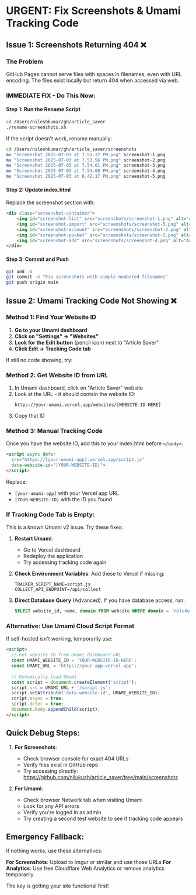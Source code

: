 # URGENT: Fix Screenshots & Umami Tracking Code

## Issue 1: Screenshots Returning 404 ❌

### The Problem
GitHub Pages cannot serve files with spaces in filenames, even with URL encoding. The files exist locally but return 404 when accessed via web.

### IMMEDIATE FIX - Do This Now:

#### Step 1: Run the Rename Script
```bash
cd /Users/nileshkumar/gh/article_saver
./rename-screenshots.sh
```

If the script doesn't work, rename manually:
```bash
cd /Users/nileshkumar/gh/article_saver/screenshots
mv "Screenshot 2025-07-03 at 7.53.37 PM.png" screenshot-1.png
mv "Screenshot 2025-07-03 at 7.53.56 PM.png" screenshot-2.png
mv "Screenshot 2025-07-03 at 7.54.01 PM.png" screenshot-3.png
mv "Screenshot 2025-07-03 at 7.54.08 PM.png" screenshot-4.png
mv "Screenshot 2025-07-03 at 8.42.17 PM.png" screenshot-5.png
```

#### Step 2: Update index.html
Replace the screenshot section with:
```html
<div class="screenshot-container">
    <img id="screenshot-list" src="screenshots/screenshot-1.png" alt="Article Saver main interface showing 5,529 imported articles with tags and search functionality" class="screenshot active">
    <img id="screenshot-import" src="screenshots/screenshot-5.png" alt="Import progress showing real-time Pocket API sync - fetching 60 articles with progress bar" class="screenshot">
    <img id="screenshot-account" src="screenshots/screenshot-2.png" alt="Account panel showing Pocket integration authorized and sync status with 3,870 unread articles" class="screenshot">
    <img id="screenshot-pocket" src="screenshots/screenshot-3.png" alt="Pocket import successful showing 5,529 articles imported with options to re-sync and manage content" class="screenshot">
    <img id="screenshot-add" src="screenshots/screenshot-4.png" alt="Add article dialog with URL input and tag management for organizing saved content" class="screenshot">
</div>
```

#### Step 3: Commit and Push
```bash
git add -A
git commit -m "Fix screenshots with simple numbered filenames"
git push origin main
```

## Issue 2: Umami Tracking Code Not Showing ❌

### Method 1: Find Your Website ID

1. **Go to your Umami dashboard**
2. **Click on "Settings" → "Websites"**
3. **Look for the Edit button** (pencil icon) next to "Article Saver"
4. **Click Edit → Tracking Code tab**

If still no code showing, try:

### Method 2: Get Website ID from URL

1. In Umami dashboard, click on "Article Saver" website
2. Look at the URL - it should contain the website ID:
   ```
   https://your-umami.vercel.app/websites/[WEBSITE-ID-HERE]
   ```
3. Copy that ID

### Method 3: Manual Tracking Code

Once you have the website ID, add this to your index.html before `</body>`:

```html
<script async defer 
  src="https://[your-umami-app].vercel.app/script.js" 
  data-website-id="[YOUR-WEBSITE-ID]">
</script>
```

Replace:
- `[your-umami-app]` with your Vercel app URL
- `[YOUR-WEBSITE-ID]` with the ID you found

### If Tracking Code Tab is Empty:

This is a known Umami v2 issue. Try these fixes:

1. **Restart Umami**:
   - Go to Vercel dashboard
   - Redeploy the application
   - Try accessing tracking code again

2. **Check Environment Variables**:
   Add these to Vercel if missing:
   ```
   TRACKER_SCRIPT_NAME=script.js
   COLLECT_API_ENDPOINT=/api/collect
   ```

3. **Direct Database Query** (Advanced):
   If you have database access, run:
   ```sql
   SELECT website_id, name, domain FROM website WHERE domain = 'nilukush.github.io';
   ```

### Alternative: Use Umami Cloud Script Format

If self-hosted isn't working, temporarily use:
```html
<script>
  // Get website ID from Umami dashboard URL
  const UMAMI_WEBSITE_ID = 'YOUR-WEBSITE-ID-HERE';
  const UMAMI_URL = 'https://your-app.vercel.app';
  
  // Dynamically load Umami
  const script = document.createElement('script');
  script.src = UMAMI_URL + '/script.js';
  script.setAttribute('data-website-id', UMAMI_WEBSITE_ID);
  script.async = true;
  script.defer = true;
  document.body.appendChild(script);
</script>
```

## Quick Debug Steps:

1. **For Screenshots**:
   - Check browser console for exact 404 URLs
   - Verify files exist in GitHub repo
   - Try accessing directly: https://github.com/nilukush/article_saver/tree/main/screenshots

2. **For Umami**:
   - Check browser Network tab when visiting Umami
   - Look for any API errors
   - Verify you're logged in as admin
   - Try creating a second test website to see if tracking code appears

## Emergency Fallback:

If nothing works, use these alternatives:

**For Screenshots**: Upload to Imgur or similar and use those URLs
**For Analytics**: Use free Cloudflare Web Analytics or remove analytics temporarily

The key is getting your site functional first!